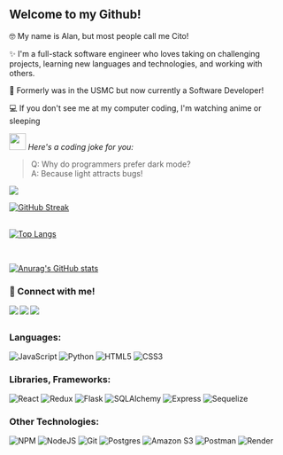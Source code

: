 <!-- -  👋 Hi, I’m @Alancittoo
- 👀 I’m interested in ... Learning any type of code I can and be well rounded in coding!
- 🌱 I’m currently learning ... JavaScript and Python 
- 📫 How to reach me ... echeniquealan@yahoo.com
 -->


## Welcome to my Github!
<div >
<p>🤓 My name is Alan, but most people call me Cito! </p>

<p>✨ I'm a full-stack software engineer who loves taking on challenging projects, learning new languages and technologies, and working with others. </p>

<p>💼 Formerly was in the USMC but now currently a Software Developer! </p>

<p>💻 If you don't see me at my computer coding, I'm watching anime or sleeping </p>
  
<div id="jokeContainer">
  <p><img src="https://media.giphy.com/media/hvRJCLFzcasrR4ia7z/giphy.gif" width="30"> <em>Here's a coding joke for you:</em></p>
  <blockquote>
    Q: Why do programmers prefer dark mode?<br>
    A: Because light attracts bugs!
  </blockquote>
</div>

<img align="bottom" src="https://i.pinimg.com/originals/0f/b9/4d/0fb94dff52a5935e105ec497a0c010a5.gif"/>

<br>

[![GitHub Streak](https://streak-stats.demolab.com?user=alancittoo&theme=dracula&hide_border=true&date_format=%5BY%20%5DM%20j)](https://git.io/streak-stats)
<br>
<br>
 
 [![Top Langs](https://github-readme-stats-sigma-five.vercel.app/api/top-langs/?username=alancittoo&layout=compact&theme=dark)](https://github.com/anuraghazra/github-readme-stats)
 
 <br>
 
 [![Anurag's GitHub stats](https://github-readme-stats-sigma-five.vercel.app/api?username=alancittoo&theme=cobalt&show_icons=true&hide=issues)](https://github.com/anuraghazra/github-readme-stats)
 
### 📧 Connect with me!
<a href="https://www.linkedin.com/in/alan-echenique/" target="_blank" >
  <img align="left"  src="https://img.shields.io/badge/LinkedIn-0077B5?style=for-the-badge&logo=linkedin&logoColor=white" />
</a>
<a href="https://wellfound.com/u/alan-echenique-1" target="_blank">
   <img align="left"  src="https://img.shields.io/badge/AngelList-%23D4D4D4.svg?style=for-the-badge&logo=AngelList&logoColor=black" />
</a>
<a href="mailto:alancitttoo@gmail.com" target="_blank">
   <img align="left"src="https://img.shields.io/badge/Gmail-D14836?style=for-the-badge&logo=gmail&logoColor=white" />
</a>

<br>

## 
### Languages:
![JavaScript](https://img.shields.io/badge/Javascript-F7DF1E?style=for-the-badge&logo=javascript&logoColor=black)
![Python](https://img.shields.io/badge/Python-4081B3?style=for-the-badge&logo=python&logoColor=ffe66a)
![HTML5](https://img.shields.io/badge/HTML5-E34F26?style=for-the-badge&logo=html5&logoColor=white)
![CSS3](https://img.shields.io/badge/CSS3-1572B6?style=for-the-badge&logo=css3&logoColor=white)
<br>

### Libraries, Frameworks:
![React](https://img.shields.io/badge/react-676E77?style=for-the-badge&logo=react&logoColor=#61DAFB)
![Redux](https://img.shields.io/badge/Redux-764ABC?style=for-the-badge&logo=redux&logoColor=white)
![Flask](https://img.shields.io/badge/Flask-000000?style=for-the-badge&logo=flask&logoColor=white)
![SQLAlchemy](https://img.shields.io/badge/-SQLAlchemy-D71F00?style=for-the-badge)
![Express](https://img.shields.io/badge/Express-000000?style=for-the-badge&logo=express&logoColor=white)
![Sequelize](https://img.shields.io/badge/-Sequelize-52B0E7?style=for-the-badge&logo=sequelize&logoColor=white)
<br>

### Other Technologies:
![NPM](https://img.shields.io/badge/NPM-CB3837?style=for-the-badge&logo=npm&logoColor=white)
![NodeJS](https://img.shields.io/badge/node.js-339933?style=for-the-badge&logo=node.js&logoColor=white)
![Git](https://img.shields.io/badge/Git-F05032?style=for-the-badge&logo=git&logoColor=white)
![Postgres](https://img.shields.io/badge/Postgres-4169E1?style=for-the-badge&logo=postgresql&logoColor=white)
![Amazon S3](https://img.shields.io/badge/Amazon%20S3-569A31?style=for-the-badge&logo=amazon-s3&logoColor=white)
![Postman](https://img.shields.io/badge/Postman-FF6C37?style=for-the-badge&logo=postman&logoColor=white)
![Render](https://img.shields.io/badge/Render-46E3B7?style=for-the-badge&logo=render&logoColor=white)

